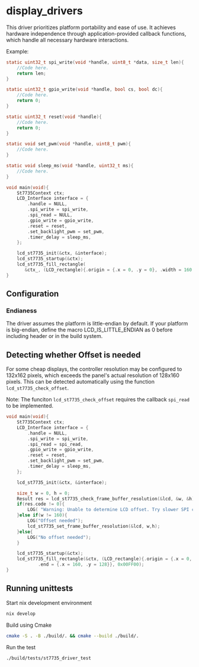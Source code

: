 # display_drivers
This driver prioritizes platform portability and ease of use. It achieves hardware independence
through application-provided callback functions, which handle all necessary hardware interactions.

Example:
```C
static uint32_t spi_write(void *handle, uint8_t *data, size_t len){
    //Code here.
    return len;
}

static uint32_t gpio_write(void *handle, bool cs, bool dc){
    //Code here.
    return 0;
}

static uint32_t reset(void *handle){
    //Code here.
    return 0;
}

static void set_pwm(void *handle, uint8_t pwm){
    //Code here.
}

static void sleep_ms(void *handle, uint32_t ms){
    //Code here.
}

void main(void){
    St7735Context ctx;
    LCD_Interface interface = {
        .handle = NULL,
        .spi_write = spi_write,
        .spi_read = NULL,
        .gpio_write = gpio_write,
        .reset = reset,
        .set_backlight_pwm = set_pwm,
        .timer_delay = sleep_ms,
    };

    lcd_st7735_init(&ctx, &interface);
    lcd_st7735_startup(&ctx);
    lcd_st7735_fill_rectangle(
       &ctx_, (LCD_rectangle){.origin = {.x = 0, .y = 0}, .width = 160, .height = 128}, 0x00FF00);
}
```

## Configuration
### Endianess
The driver assumes the platform is little-endian by default. If your platform is big-endian, define the macro LCD_IS_LITTLE_ENDIAN as 0 before including header or in the build system.

## Detecting whether Offset is needed
For some cheap displays, the controller resolution may be configured to 132x162 pixels, which exceeds the panel's actual resolution of 128x160 pixels. This can be detected automatically using the function `lcd_st7735_check_offset`.

Note: The funciton  `lcd_st7735_check_offset` requires the callback `spi_read` to be implemented. 
```C
void main(void){
    St7735Context ctx;
    LCD_Interface interface = {
        .handle = NULL,
        .spi_write = spi_write,
        .spi_read = spi_read,
        .gpio_write = gpio_write,
        .reset = reset,
        .set_backlight_pwm = set_pwm,
        .timer_delay = sleep_ms,
    };

    lcd_st7735_init(&ctx, &interface);

    size_t w = 0, h = 0;
    Result res = lcd_st7735_check_frame_buffer_resolution(&lcd, &w, &h);
    if(res.code != 0){
        LOG( "Warning: Unable to determine LCD offset. Try slower SPI clock.\r\n");
    }else if(w != 160){
        LOG("Offset needed");
        lcd_st7735_set_frame_buffer_resolution(&lcd, w,h); 
    }else{
        LOG("No offset needed");
    }

    lcd_st7735_startup(&ctx);
    lcd_st7735_fill_rectangle(&ctx, (LCD_rectangle){.origin = {.x = 0, .y = 0},
            .end = {.x = 160, .y = 128}}, 0x00FF00);
}
```

## Running unittests
Start nix development environment
```sh
nix develop
```
Build using Cmake
```sh
cmake -S . -B ./build/. && cmake --build ./build/.
```
Run the test
```sh
./build/tests/st7735_driver_test
```


